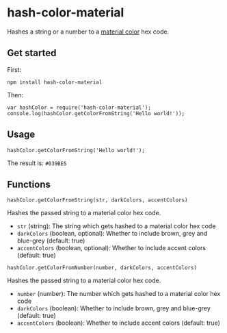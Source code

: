 # hash-color-material
Hashes a string or a number to a [material color](https://material.io/guidelines/style/color.html#color-color-palette) hex code.

## Get started
First:
```
npm install hash-color-material
```
Then:
```
var hashColor = require('hash-color-material');
console.log(hashColor.getColorFromString('Hello world!'));
```
## Usage
```
hashColor.getColorFromString('Hello world!');
```
The result is: `#039BE5`

## Functions
```
hashColor.getColorFromString(str, darkColors, accentColors)
```
Hashes the passed string to a material color hex code.
* `str` (string): The string which gets hashed to a material color hex code
* `darkColors` (boolean, optional): Whether to include brown, grey and blue-grey (default: true)
* `accentColors` (boolean, optional): Whether to include accent colors (default: true)

```
hashColor.getColorFromNumber(number, darkColors, accentColors)
```
Hashes the passed string to a material color hex code.
* `number` (number): The number which gets hashed to a material color hex code
* `darkColors` (boolean): Whether to include brown, grey and blue-grey (default: true)
* `accentColors` (boolean): Whether to include accent colors (default: true)
